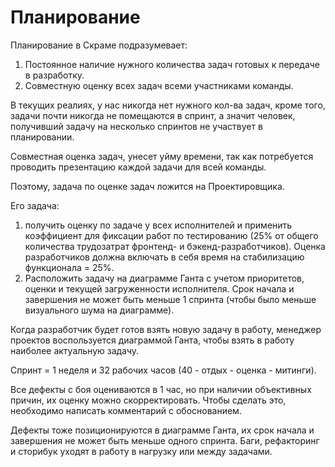 # Планирование

Планирование в Скраме подразумевает:
1. Постоянное наличие нужного количества задач готовых к передаче в разработку.
2. Совместную оценку всех задач всеми участниками команды.

В текущих реалиях, у нас никогда нет нужного кол-ва задач, кроме того, задачи почти никогда не помещаются в спринт, а значит человек, получивший задачу на несколько спринтов не участвует в планировании.

Совместная оценка задач, унесет уйму времени, так как потребуется проводить презентацию каждой задачи для всей команды.

Поэтому, задача по оценке задач ложится на Проектировщика. 

Его задача:
1. получить оценку по задаче у всех исполнителей и применить коэффициент для фиксации работ по тестированию (25% от общего количества трудозатрат фронтенд- и бэкенд-разработчиков). Оценка разработчиков должна включать в себя время на стабилизацию функционала = 25%.
2. Расположить задачу на диаграмме Ганта с учетом приоритетов, оценки и текущей загруженности исполнителя. Срок начала и завершения не может быть меньше 1 спринта (чтобы было меньше визуального шума на диаграмме). 

Когда разработчик будет готов взять новую задачу в работу, менеджер проектов воспользуется диаграммой Ганта, чтобы взять в работу наиболее актуальную задачу.

Спринт = 1 неделя и 32 рабочих часов (40 - отдых - оценка - митинги).

Все дефекты с боя оцениваются в 1 час, но при наличии объективных причин, их оценку можно скорректировать. Чтобы сделать это, необходимо написать комментарий с обоснованием.

Дефекты тоже позиционируются в диаграмме Ганта, их срок начала и завершения не может быть меньше одного спринта. Баги, рефакторинг и сторибук уходят в работу в нагрузку или между задачами.
